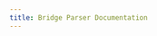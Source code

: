 ```yaml
---
title: Bridge Parser Documentation
---
```


<div href="Bridge Hand Formats.md" />
<div href="Bridge Sample Pub.md" />
<div href="Bridge Diagram Settings.md" />